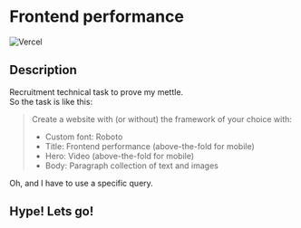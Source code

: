 # Frontend performance

![Vercel](https://therealsujitk-vercel-badge.vercel.app/?app=frontend-performance&style=for-the-badge&logo=true)

## Description

Recruitment technical task to prove my mettle.  
So the task is like this:
> Create a website with (or without) the framework of your choice with:
> - Custom font: Roboto
> - Title: Frontend performance (above-the-fold for mobile)
> - Hero: Video (above-the-fold for mobile)
> - Body: Paragraph collection of text and images

Oh, and I have to use a specific query.

## Hype! Lets go!
